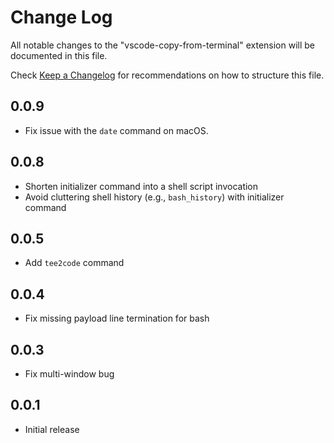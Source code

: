# Change Log

All notable changes to the "vscode-copy-from-terminal" extension will be documented in this file.

Check [Keep a Changelog](http://keepachangelog.com/) for recommendations on how to structure this file.

## 0.0.9

- Fix issue with the `date` command on macOS.

## 0.0.8

- Shorten initializer command into a shell script invocation
- Avoid cluttering shell history (e.g., `bash_history`) with initializer command

## 0.0.5

- Add `tee2code` command

## 0.0.4

- Fix missing payload line termination for bash

## 0.0.3

- Fix multi-window bug

## 0.0.1

- Initial release
